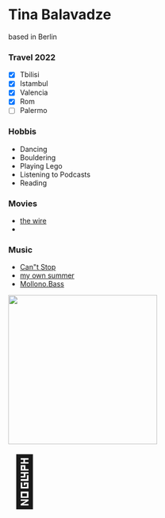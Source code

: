 # Tina Balavadze

based in Berlin

### Travel 2022
- [x] Tbilisi
- [x] Istambul
- [x] Valencia
- [x] Rom
- [ ] Palermo

### Hobbis
- Dancing
- Bouldering
- Playing Lego 
- Listening to Podcasts
- Reading

### Movies
- [the wire](https://www.imdb.com/title/tt0306414/?ref_=nv_sr_srsg_0)
-  

### Music
- [Can"t Stop](https://www.youtube.com/results?search_query=red+hot+chili+peppers+can%27t+stop+)
- [my own summer](https://www.youtube.com/watch?v=XOzs1FehYOA)
- [Mollono.Bass](https://soundcloud.com/mollonobass/mollonobass-fusion-festival-2022-sonnendeck?si=6206a58dbead4303a3b939d0fdc507b6&utm_source=clipboard&utm_medium=text&utm_campaign=social_sharing)


<img src="https://images.unsplash.com/photo-1635610414619-485dc2873d2e?ixlib=rb-1.2.1&ixid=MnwxMjA3fDB8MHxwaG90by1wYWdlfHx8fGVufDB8fHx8&auto=format&fit=crop&w=904&q=80"
style="width:300px;height:300px;">


<span style='font-size:100px;'>&#128064;</span>
